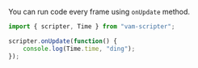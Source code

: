 You can run code every frame using `onUpdate` method.

```js
import { scripter, Time } from "vam-scripter";

scripter.onUpdate(function() {
    console.log(Time.time, "ding");
});
```
